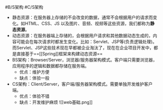 #B/S架构 #C/S架构
- 静态资源：在服务器上存储的不会改变的数据，通常不会根据用户的请求而变化。如HTML、CSS、JS 以及图片、音频、视频等这些资源，我们都称为**静态资源**。
- 动态资源：在服务器端上存储的，会根据用户请求和其他数据动态生成的，内容可能会在每次请求时都发生变化。比如：Servlet、JSP等(负责逻辑处理)。而Servlet、JSP这些技术现在早都被企业淘汰了，现在在企业项目开发中，都是直接基于==[[Spring]]框架来构建动态资源==
- BS架构：Browser/Server，浏览器/服务器架构模式。客户端只需要浏览器，应用程序的逻辑和数据都存储在服务端。
    - 优点：维护方便
    - 缺点：体验一般
- CS架构：Client/Server，客户端/服务器架构模式。需要单独开发维护客户端。
    - 优点：体验不错
    - 缺点：开发维护麻烦
![[web基础.png]]